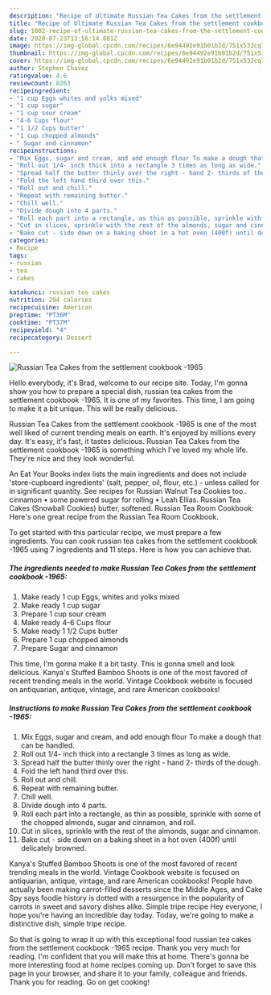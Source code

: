 ```yaml
---
description: "Recipe of Ultimate Russian Tea Cakes from the settlement cookbook -1965"
title: "Recipe of Ultimate Russian Tea Cakes from the settlement cookbook -1965"
slug: 1802-recipe-of-ultimate-russian-tea-cakes-from-the-settlement-cookbook-1965
date: 2020-07-23T13:56:14.881Z
image: https://img-global.cpcdn.com/recipes/6e94492e91b01b2d/751x532cq70/russian-tea-cakes-from-the-settlement-cookbook-1965-recipe-main-photo.jpg
thumbnail: https://img-global.cpcdn.com/recipes/6e94492e91b01b2d/751x532cq70/russian-tea-cakes-from-the-settlement-cookbook-1965-recipe-main-photo.jpg
cover: https://img-global.cpcdn.com/recipes/6e94492e91b01b2d/751x532cq70/russian-tea-cakes-from-the-settlement-cookbook-1965-recipe-main-photo.jpg
author: Stephen Chavez
ratingvalue: 4.6
reviewcount: 8263
recipeingredient:
- "1 cup Eggs whites and yolks mixed"
- "1 cup sugar"
- "1 cup sour cream"
- "4-6 Cups flour"
- "1 1/2 Cups butter"
- "1 cup chopped almonds"
- " Sugar and cinnamon"
recipeinstructions:
- "Mix Eggs, sugar and cream, and add enough flour To make a dough that can be handled."
- "Roll out 1/4- inch thick into a rectangle 3 times as long as wide."
- "Spread half the butter thinly over the right - hand 2- thirds of the dough."
- "Fold the left hand third over this."
- "Roll out and chill."
- "Repeat with remaining butter."
- "Chill well."
- "Divide dough into 4 parts."
- "Roll each part into a rectangle, as thin as possible, sprinkle with some of the chopped almonds, sugar and cinnamon, and roll."
- "Cut in slices, sprinkle with the rest of the almonds, sugar and cinnamon."
- "Bake cut - side down on a baking sheet in a hot oven (400f) until delicately browned."
categories:
- Recipe
tags:
- russian
- tea
- cakes

katakunci: russian tea cakes 
nutrition: 294 calories
recipecuisine: American
preptime: "PT36M"
cooktime: "PT37M"
recipeyield: "4"
recipecategory: Dessert

---
```



![Russian Tea Cakes from the settlement cookbook -1965](https://img-global.cpcdn.com/recipes/6e94492e91b01b2d/751x532cq70/russian-tea-cakes-from-the-settlement-cookbook-1965-recipe-main-photo.jpg)

Hello everybody, it's Brad, welcome to our recipe site. Today, I'm gonna show you how to prepare a special dish, russian tea cakes from the settlement cookbook -1965. It is one of my favorites. This time, I am going to make it a bit unique. This will be really delicious.

Russian Tea Cakes from the settlement cookbook -1965 is one of the most well liked of current trending meals on earth. It's enjoyed by millions every day. It's easy, it's fast, it tastes delicious. Russian Tea Cakes from the settlement cookbook -1965 is something which I've loved my whole life. They're nice and they look wonderful.

An Eat Your Books index lists the main ingredients and does not include &#39;store-cupboard ingredients&#39; (salt, pepper, oil, flour, etc.) - unless called for in significant quantity. See recipes for Russian Walnut Tea Cookies too.. cinnamon • some powered sugar for rolling • Leah Ellias. Russian Tea Cakes (Snowball Cookies) butter, softened. Russian Tea Room Cookbook: Here&#39;s one great recipe from the Russian Tea Room Cookbook.


To get started with this particular recipe, we must prepare a few ingredients. You can cook russian tea cakes from the settlement cookbook -1965 using 7 ingredients and 11 steps. Here is how you can achieve that.

<!--inarticleads1-->

##### The ingredients needed to make Russian Tea Cakes from the settlement cookbook -1965:

1. Make ready 1 cup Eggs, whites and yolks mixed
1. Make ready 1 cup sugar
1. Prepare 1 cup sour cream
1. Make ready 4-6 Cups flour
1. Make ready 1 1/2 Cups butter
1. Prepare 1 cup chopped almonds
1. Prepare  Sugar and cinnamon


This time, I&#39;m gonna make it a bit tasty. This is gonna smell and look delicious. Kanya&#39;s Stuffed Bamboo Shoots is one of the most favored of recent trending meals in the world. Vintage Cookbook website is focused on antiquarian, antique, vintage, and rare American cookbooks! 

<!--inarticleads2-->

##### Instructions to make Russian Tea Cakes from the settlement cookbook -1965:

1. Mix Eggs, sugar and cream, and add enough flour To make a dough that can be handled.
1. Roll out 1/4- inch thick into a rectangle 3 times as long as wide.
1. Spread half the butter thinly over the right - hand 2- thirds of the dough.
1. Fold the left hand third over this.
1. Roll out and chill.
1. Repeat with remaining butter.
1. Chill well.
1. Divide dough into 4 parts.
1. Roll each part into a rectangle, as thin as possible, sprinkle with some of the chopped almonds, sugar and cinnamon, and roll.
1. Cut in slices, sprinkle with the rest of the almonds, sugar and cinnamon.
1. Bake cut - side down on a baking sheet in a hot oven (400f) until delicately browned.


Kanya&#39;s Stuffed Bamboo Shoots is one of the most favored of recent trending meals in the world. Vintage Cookbook website is focused on antiquarian, antique, vintage, and rare American cookbooks! People have actually been making carrot-filled desserts since the Middle Ages, and Cake Spy says foodie history is dotted with a resurgence in the popularity of carrots in sweet and savory dishes alike. Simple tripe recipe Hey everyone, I hope you&#39;re having an incredible day today. Today, we&#39;re going to make a distinctive dish, simple tripe recipe. 

So that is going to wrap it up with this exceptional food russian tea cakes from the settlement cookbook -1965 recipe. Thank you very much for reading. I'm confident that you will make this at home. There's gonna be more interesting food at home recipes coming up. Don't forget to save this page in your browser, and share it to your family, colleague and friends. Thank you for reading. Go on get cooking!
